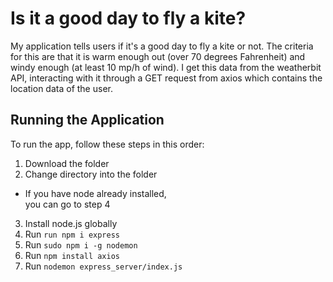 
# Is it a good day to fly a kite?

My application tells users if it's a good day to fly a kite or not. The criteria for this are that it is warm enough out (over 70 degrees Fahrenheit) and windy enough (at least 10 mp/h of wind). I get this data from the weatherbit API, interacting with it through a GET request from axios which contains the location data of the user.


## Running the Application

To run the app, follow these steps in this order:

1. Download the folder
2. Change directory into the folder
- If you have node already installed,\
you can go to step 4
3. Install node.js globally
4. Run ``run npm i express``
5. Run ``sudo npm i -g nodemon``
6. Run ``npm install axios``
7. Run ``nodemon express_server/index.js``
